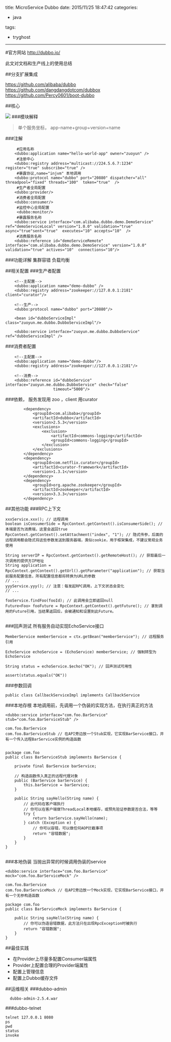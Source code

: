title: MicroService Dubbo
date: 2015/11/25 18:47:42
categories:

 - java 


tags:

- tryghost

---

#官方网站
http://dubbo.io/

此文对文档和生产线上的使用总结

##分支扩展集成

https://github.com/alibaba/dubbo
https://github.com/dangdangdotcom/dubbox
https://github.com/Percy0601/boot-dubbo

##核心

![](https://dn-zuoyun.qbox.me/image/0/5d/a45bcf1d641b55c4ab805c6e634b9.png)
###模块解释
>单个服务坐标， app-name+group+version+name

###注解
```language-xml
     #应用名称
    <dubbo:application name="hello-world-app" owner="zuoyun" />
     #注册中心
    <dubbo:registry address="multicast://224.5.6.7:1234" register="true" subscribe="true" />
     #暴露协议,name="injvm" 本地调用
    <dubbo:protocol name="dubbo" port="20880" dispatcher="all" threadpool="fixed" threads="100"  token="true"  />  
     #生产者全局配置  
    <dubbo:provider/> 
     #消费者全局配置
    <dubbo:consumer/> 
     #监控中心全局配置
     <dubbo:monitor/> 
     #暴露服务名称
    <dubbo:service interface="com.alibaba.dubbo.demo.DemoService" ref="demoServiceLocal" version="1.0.0" validation="true" async="true"sent="true"  executes="10" accepts="10"  />
     #消费服务名称
    <dubbo:reference id="demoServiceRemote"
interface="com.alibaba.dubbo.demo.DemoService" version="1.0.0" validation="true" actives="10"  connections="10"/>

```
###功能详解
集群容错
负载均衡


##相关配置
###生产者配置
```language-xml
    <!--主配置-->
    <dubbo:application name="demo-dubbo" />
    <dubbo:registry address="zookeeper://127.0.0.1:2181" client="curator"/>

    <!--生产-->
    <dubbo:protocol name="dubbo" port="20880"/>

    <bean id="dubboServiceImpl" class="zuoyun.me.dubbo.DubboServiceImpl"/>

    <dubbo:service interface="zuoyun.me.dubbo.DubboService" ref="dubboServiceImpl" />

```

###消费者配置
```language-xml
    <!--主配置-->
    <dubbo:application name="demo-dubbo"/>
    <dubbo:registry address="zookeeper://127.0.0.1:2181"/>

    <!--消费-->
    <dubbo:reference id="dubboService" interface="zuoyun.me.dubbo.DubboService" check="false"
                     timeout="5000"/>

```

###依赖， 服务发现用 zoo ，client 用curator
```language-xml
        <dependency>
            <groupId>com.alibaba</groupId>
            <artifactId>dubbo</artifactId>
            <version>2.5.3</version>
            <exclusions>
                <exclusion>
                    <artifactId>commons-logging</artifactId>
                    <groupId>commons-logging</groupId>
                </exclusion>
            </exclusions>
        </dependency>
        <dependency>
            <groupId>com.netflix.curator</groupId>
            <artifactId>curator-framework</artifactId>
            <version>1.3.1</version>
        </dependency>
        <dependency>
            <groupId>org.apache.zookeeper</groupId>
            <artifactId>zookeeper</artifactId>
            <version>3.3.3</version>
        </dependency>
```
##其他功能
###RPC上下文
```language-java
xxxService.xxx(); // 远程调用
boolean isConsumerSide = RpcContext.getContext().isConsumerSide(); // 本端是否为消费端，这里会返回true
RpcContext.getContext().setAttachment("index", "1"); // 隐式传参，后面的远程调用都会隐式将这些参数发送到服务器端，类似cookie，用于框架集成，不建议常规业务使用

String serverIP = RpcContext.getContext().getRemoteHost(); // 获取最后一次调用的提供方IP地址
String application = RpcContext.getContext().getUrl().getParameter("application"); // 获取当前服务配置信息，所有配置信息都将转换为URL的参数
// ...
yyyService.yyy(); // 注意：每发起RPC调用，上下文状态会变化
// ...

fooService.findFoo(fooId); // 此调用会立即返回null
Future<Foo> fooFuture = RpcContext.getContext().getFuture(); // 拿到调用的Future引用，当结果返回后，会被通知和设置到此Future。
 

```
###回声测试
所有服务自动实现EchoService接口
```language-java
MemberService memberService = ctx.getBean("memberService"); // 远程服务引用
 
EchoService echoService = (EchoService) memberService; // 强制转型为EchoService
 
String status = echoService.$echo("OK"); // 回声测试可用性
 
assert(status.equals("OK"))
```
###参数回调
```
public class CallbackServiceImpl implements CallbackService 
```
###本地存根
本地调用前，先调用一个伪装的实现方法，在执行真正的方法
```language-xml
<dubbo:service interface="com.foo.BarService" stub="com.foo.BarServiceStub" />
```
```
com.foo.BarService
com.foo.BarServiceStub // 在API旁边放一个Stub实现，它实现BarService接口，并有一个传入远程BarService实例的构造函数
```
```language-java

package com.foo
public class BarServiceStub implements BarService {
 
    private final BarService barService;
 
    // 构造函数传入真正的远程代理对象
    public (BarService barService) {
        this.barService = barService;
    }
 
    public String sayHello(String name) {
        // 此代码在客户端执行
        // 你可以在客户端做ThreadLocal本地缓存，或预先验证参数是否合法，等等
        try {
            return barService.sayHello(name);
        } catch (Exception e) {
            // 你可以容错，可以做任何AOP拦截事项
            return "容错数据";
        }
    }
}


```
###本地伪装
当抛出异常的时候调用伪装的service
```language-xml
<dubbo:service interface="com.foo.BarService" mock="com.foo.BarServiceMock" />
```
```
com.foo.BarService
com.foo.BarServiceMock // 在API旁边放一个Mock实现，它实现BarService接口，并有一个无参构造函数
```
```language-java
package com.foo
public class BarServiceMock implements BarService {
 
    public String sayHello(String name) {
        // 你可以伪造容错数据，此方法只在出现RpcException时被执行
        return "容错数据";
    }
}
```
##最佳实践
 * 在Provider上尽量多配置Consumer端属性
 * Provider上配置合理的Provider端属性
 * 配置上管理信息
 * 配置上Dubbo缓存文件

##运维相关
###dubbo-admin
```
  dubbo-admin-2.5.4.war
```
###dubbo-telnet
```language-bash
telnet 127.0.0.1 8080
ps
pwd
status
invoke
```




